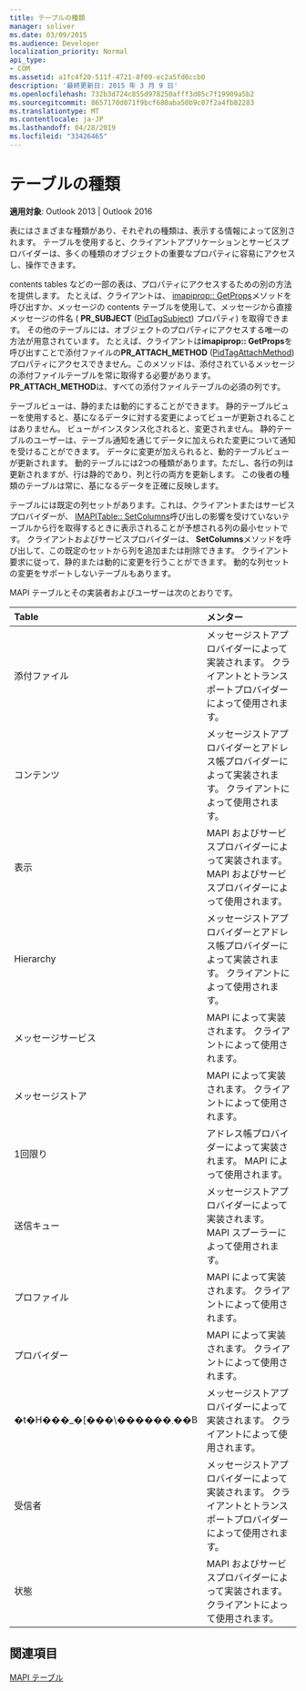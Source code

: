 ```yaml
---
title: テーブルの種類
manager: soliver
ms.date: 03/09/2015
ms.audience: Developer
localization_priority: Normal
api_type:
- COM
ms.assetid: a1fc4f20-511f-4721-8f09-ec2a5fd0ccb0
description: '最終更新日: 2015 年 3 月 9 日'
ms.openlocfilehash: 732b3d724c855d978250afff3d05c7f19909a5b2
ms.sourcegitcommit: 8657170d071f9bcf680aba50b9c07f2a4fb82283
ms.translationtype: MT
ms.contentlocale: ja-JP
ms.lasthandoff: 04/28/2019
ms.locfileid: "33426465"
---
```

# <a name="types-of-tables"></a>テーブルの種類

  
  
**適用対象**: Outlook 2013 | Outlook 2016 
  
表にはさまざまな種類があり、それぞれの種類は、表示する情報によって区別されます。 テーブルを使用すると、クライアントアプリケーションとサービスプロバイダーは、多くの種類のオブジェクトの重要なプロパティに容易にアクセスし、操作できます。 
  
contents tables などの一部の表は、プロパティにアクセスするための別の方法を提供します。 たとえば、クライアントは、 [imapiprop:: GetProps](imapiprop-getprops.md)メソッドを呼び出すか、メッセージの contents テーブルを使用して、メッセージから直接メッセージの件名 ( **PR_SUBJECT** ([PidTagSubject](pidtagsubject-canonical-property.md)) プロパティ) を取得できます。 その他のテーブルには、オブジェクトのプロパティにアクセスする唯一の方法が用意されています。 たとえば、クライアントは**imapiprop:: GetProps**を呼び出すことで添付ファイルの**PR_ATTACH_METHOD** ([PidTagAttachMethod](pidtagattachmethod-canonical-property.md)) プロパティにアクセスできません。このメソッドは、添付されているメッセージの添付ファイルテーブルを常に取得する必要があります。 **PR_ATTACH_METHOD**は、すべての添付ファイルテーブルの必須の列です。 
  
テーブルビューは、静的または動的にすることができます。 静的テーブルビューを使用すると、基になるデータに対する変更によってビューが更新されることはありません。 ビューがインスタンス化されると、変更されません。 静的テーブルのユーザーは、テーブル通知を通じてデータに加えられた変更について通知を受けることができます。 データに変更が加えられると、動的テーブルビューが更新されます。 動的テーブルには2つの種類があります。ただし、各行の列は更新されますが、行は静的であり、列と行の両方を更新します。 この後者の種類のテーブルは常に、基になるデータを正確に反映します。
  
テーブルには既定の列セットがあります。これは、クライアントまたはサービスプロバイダーが、 [IMAPITable:: SetColumns](imapitable-setcolumns.md)呼び出しの影響を受けていないテーブルから行を取得するときに表示されることが予想される列の最小セットです。 クライアントおよびサービスプロバイダーは、 **SetColumns**メソッドを呼び出して、この既定のセットから列を追加または削除できます。 クライアント要求に従って、静的または動的に変更を行うことができます。 動的な列セットの変更をサポートしないテーブルもあります。 
  
MAPI テーブルとその実装者およびユーザーは次のとおりです。
  
|**Table**|**メンター**|
|:-----|:-----|
|添付ファイル  <br/> |メッセージストアプロバイダーによって実装されます。 クライアントとトランスポートプロバイダーによって使用されます。  <br/> |
|コンテンツ  <br/> |メッセージストアプロバイダーとアドレス帳プロバイダーによって実装されます。 クライアントによって使用されます。  <br/> |
|表示  <br/> |MAPI およびサービスプロバイダーによって実装されます。 MAPI およびサービスプロバイダーによって使用されます。  <br/> |
|Hierarchy  <br/> |メッセージストアプロバイダーとアドレス帳プロバイダーによって実装されます。 クライアントによって使用されます。  <br/> |
|メッセージサービス  <br/> |MAPI によって実装されます。 クライアントによって使用されます。  <br/> |
|メッセージストア  <br/> |MAPI によって実装されます。 クライアントによって使用されます。  <br/> |
|1回限り  <br/> |アドレス帳プロバイダーによって実装されます。 MAPI によって使用されます。  <br/> |
|送信キュー  <br/> |メッセージストアプロバイダーによって実装されます。 MAPI スプーラーによって使用されます。  <br/> |
|プロファイル  <br/> |MAPI によって実装されます。 クライアントによって使用されます。  <br/> |
|プロバイダー  <br/> |MAPI によって実装されます。 クライアントによって使用されます。  <br/> |
|�t�H���_�[���\������܂��B  <br/> |メッセージストアプロバイダーによって実装されます。 クライアントによって使用されます。  <br/> |
|受信者  <br/> |メッセージストアプロバイダーによって実装されます。 クライアントとトランスポートプロバイダーによって使用されます。  <br/> |
|状態  <br/> |MAPI およびサービスプロバイダーによって実装されます。 クライアントによって使用されます。  <br/> |
   
## <a name="see-also"></a>関連項目



[MAPI テーブル](mapi-tables.md)

